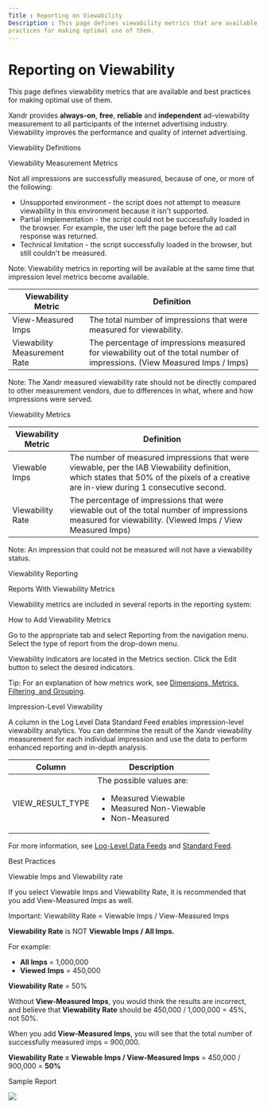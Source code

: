 ```yaml
---
Title : Reporting on Viewability
Description : This page defines viewability metrics that are available and best
practices for making optimal use of them.
---
```



# Reporting on Viewability





This page defines viewability metrics that are available and best
practices for making optimal use of them.

Xandr provides **always-on**, **free**,
**reliable** and **independent** ad-viewability measurement to all
participants of the internet advertising industry. Viewability improves
the performance and quality of internet advertising.

Viewability Definitions

Viewability Measurement Metrics

Not all impressions are successfully measured, because of one, or more
of the following:

- Unsupported environment - the script does not attempt to measure
  viewability in this environment because it isn't supported.
- Partial implementation - the script could not be successfully loaded
  in the browser. For example, the user left the page before the ad call
  response was returned.
- Technical limitation - the script successfully loaded in the browser,
  but still couldn't be measured.



Note: Viewability metrics in reporting
will be available at the same time that impression level metrics become
available.





<table class="table">
<thead class="thead">
<tr class="header row">
<th id="ID-00001480__entry__1" class="entry">Viewability Metric</th>
<th id="ID-00001480__entry__2" class="entry">Definition</th>
</tr>
</thead>
<tbody class="tbody">
<tr class="odd row">
<td class="entry" headers="ID-00001480__entry__1">View-Measured
Imps</td>
<td class="entry" headers="ID-00001480__entry__2">The total number of
impressions that were measured for viewability.</td>
</tr>
<tr class="even row">
<td class="entry" headers="ID-00001480__entry__1">Viewability
Measurement Rate</td>
<td class="entry" headers="ID-00001480__entry__2">The percentage of
impressions measured for viewability out of the total number of
impressions. (View Measured Imps / Imps)</td>
</tr>
</tbody>
</table>





Note: The Xandr
measured viewability rate should not be directly compared to other
measurement vendors, due to differences in what, where and how
impressions were served.



Viewability Metrics



<table class="table">
<thead class="thead">
<tr class="header row">
<th id="ID-00001480__entry__7" class="entry">Viewability Metric</th>
<th id="ID-00001480__entry__8" class="entry">Definition</th>
</tr>
</thead>
<tbody class="tbody">
<tr class="odd row">
<td class="entry" headers="ID-00001480__entry__7">Viewable Imps</td>
<td class="entry" headers="ID-00001480__entry__8">The number of measured
impressions that were viewable, per the IAB Viewability definition,
which states that 50% of the pixels of a creative are in-view during 1
consecutive second.</td>
</tr>
<tr class="even row">
<td class="entry" headers="ID-00001480__entry__7">Viewability Rate</td>
<td class="entry" headers="ID-00001480__entry__8">The percentage of
impressions that were viewable out of the total number of impressions
measured for viewability. (Viewed Imps / View Measured Imps)</td>
</tr>
</tbody>
</table>





Note: An impression that could not be
measured will not have a viewability status.



Viewability Reporting

Reports With Viewability Metrics

Viewability metrics are included in several reports in the reporting
system:





How to Add Viewability Metrics

Go to the appropriate tab and select
Reporting from the navigation menu.
Select the type of report from the drop-down menu.

Viewability indicators are located in the
Metrics section. Click the
Edit button to select the desired
indicators.



Tip: For an explanation of how metrics
work, see <a href="dimensions-metrics-filtering-and-grouping.html"
class="xref">Dimensions, Metrics, Filtering, and Grouping</a>.



Impression-Level Viewability

A column in the Log Level Data Standard Feed enables impression-level
viewability analytics. You can determine the result of the
Xandr viewability measurement for each
individual impression and use the data to perform enhanced reporting and
in-depth analysis.



<table class="table">
<thead class="thead">
<tr class="header row">
<th id="ID-00001480__entry__13" class="entry">Column</th>
<th id="ID-00001480__entry__14" class="entry">Description</th>
</tr>
</thead>
<tbody class="tbody">
<tr class="odd row">
<td class="entry" headers="ID-00001480__entry__13">VIEW_RESULT_TYPE</td>
<td class="entry" headers="ID-00001480__entry__14">The possible values
are:
<ul>
<li>Measured Viewable</li>
<li>Measured Non-Viewable</li>
<li>Non-Measured</li>
</ul></td>
</tr>
</tbody>
</table>



For more information, see <a
href="https://docs.xandr.com/bundle/log-level-data/page/log-level-data-feeds.html"
class="xref" target="_blank">Log-Level Data Feeds</a> and <a
href="https://docs.xandr.com/bundle/log-level-data/page/standard-feed.html"
class="xref" target="_blank">Standard Feed</a>.

Best Practices

Viewable Imps and Viewability rate

If you select Viewable Imps and
Viewability Rate, it is recommended
that you add View-Measured Imps as
well.



Important: Viewability Rate = Viewable
Imps / View-Measured Imps



**Viewability Rate** is NOT **Viewable Imps / All Imps.**

For example:

- **All Imps** = 1,000,000
- **Viewed** **Imps** = 450,000

**Viewability Rate** = 50%

Without **View-Measured Imps**, you would think the results are
incorrect, and believe that **Viewability Rate** should be 450,000 /
1,000,000 = 45%, not 50%.

When you add **View-Measured Imps**, you will see that the total number
of successfully measured imps = 900,000.

**Viewability Rate = Viewable Imps / View-Measured Imps** = 450,000 /
900,000 = **50%**

Sample Report

<img
src="../images/reporting-on-viewability/viewability_sample_report.jpg"
class="image" />






